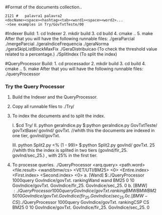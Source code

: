 #Format of the documents collection..
	
	2121 # 	 palavra1 palavra2 
	<docName><space><hashtag><tab><word1><space><word2>...
	->See examples in Try/GovTxtTeste/00
	
#Indexer
	Build:
		1. cd Indexer
		2. mkdir build
		3. cd build
		4. cmake ..
		5. make
	 After that you will have the following runnable files:
		./geraParcial
		./mergeParcial
		./geraIndiceFrequencia
		./geraNorma
		./geraSkipListBlockMaxFix
		./GeraDistribuicao (To check the threshold value related to a percentage.)
		./SplitIndex  (To split the index)
	
#QueryProcessor
	Build:
		1. cd processador
		2. mkdir build
		3. cd build
		4. cmake ..
		5. make
	After that you will have the following runnable files:
		./queryProcessor
	
### Try the Query Processor ###

1. Build the Indexer and the QueryProcessor.
2. Copy all runnable files to ./Try/
 
3. To index the documents and to split the index.

	I. $cd Try/
	II. python geraIndice.py <pathColecao> <pathBase> <pathIndice> <Nome do Indice>
	  $:python geraIndice.py GovTxtTeste/ govTxtBase/ govInd/ govTxt.
	  //whith this the documents are indexed in one tier, govInd/govTxt.
	  
	III. python Split2.py <pathIndice> <Nome do Indice.> <% (1 - 99)>
	  $:python Split2.py govInd/ govTxt. 25
	  //whith this  the index is splited in two tiers (govInd/fir_25. govInd/sec_25.) , with 25% in the first tier.
	  
4. To processe queries.
./QueryProcessor <arq.query> <path.word> <file.result> <wand/bmw/cs> <VET/UTI/BM25> <0> <Top-k> <Entire.index> <First.index> <Second.index> <0>
a. [Wand]  $:./QueryProcessor 1000query GovIndice/govTxt. rankingWand wand BM25 0 10  GovIndice/govTxt. GovIndice/fir_25. 
GovIndice/sec_25. 0
b. [BMW]   $:./QueryProcessor 1000query GovIndice/govTxt. rankingBMW  BMW  BM25 0 10  GovIndice/govTxt. GovIndice/fir_25. GovIndice/sec_25. 0
c. [BMW-CS]$:./QueryProcessor 1000query GovIndice/govTxt. rankingCSP  CS   BM25 0 10  GovIndice/govTxt. GovIndice/fir_25. GovIndice/sec_25. 0
